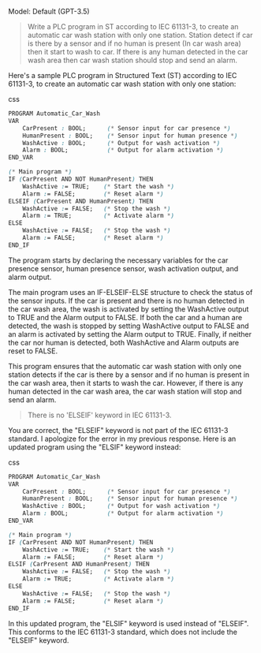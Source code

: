 Model: Default (GPT-3.5)

> Write a PLC program in ST according to IEC 61131-3, to create an automatic car wash station with only one station. Station detect if car is there by a sensor and if no human is present (In car wash area) then it start to wash to car. If there is any human detected in the car wash area then car wash station should stop and send an alarm.

Here's a sample PLC program in Structured Text (ST) according to IEC 61131-3, to create an automatic car wash station with only one station:

css

```css
PROGRAM Automatic_Car_Wash
VAR
    CarPresent : BOOL;      (* Sensor input for car presence *)
    HumanPresent : BOOL;    (* Sensor input for human presence *)
    WashActive : BOOL;      (* Output for wash activation *)
    Alarm : BOOL;           (* Output for alarm activation *)
END_VAR

(* Main program *)
IF (CarPresent AND NOT HumanPresent) THEN
    WashActive := TRUE;    (* Start the wash *)
    Alarm := FALSE;        (* Reset alarm *)
ELSEIF (CarPresent AND HumanPresent) THEN
    WashActive := FALSE;   (* Stop the wash *)
    Alarm := TRUE;         (* Activate alarm *)
ELSE
    WashActive := FALSE;   (* Stop the wash *)
    Alarm := FALSE;        (* Reset alarm *)
END_IF
```

The program starts by declaring the necessary variables for the car presence sensor, human presence sensor, wash activation output, and alarm output.

The main program uses an IF-ELSEIF-ELSE structure to check the status of the sensor inputs. If the car is present and there is no human detected in the car wash area, the wash is activated by setting the WashActive output to TRUE and the Alarm output to FALSE. If both the car and a human are detected, the wash is stopped by setting WashActive output to FALSE and an alarm is activated by setting the Alarm output to TRUE. Finally, if neither the car nor human is detected, both WashActive and Alarm outputs are reset to FALSE.

This program ensures that the automatic car wash station with only one station detects if the car is there by a sensor and if no human is present in the car wash area, then it starts to wash the car. However, if there is any human detected in the car wash area, the car wash station will stop and send an alarm.

> There is no 'ELSEIF' keyword in IEC 61131-3.

You are correct, the "ELSEIF" keyword is not part of the IEC 61131-3 standard. I apologize for the error in my previous response. Here is an updated program using the "ELSIF" keyword instead:

css

```css
PROGRAM Automatic_Car_Wash
VAR
    CarPresent : BOOL;      (* Sensor input for car presence *)
    HumanPresent : BOOL;    (* Sensor input for human presence *)
    WashActive : BOOL;      (* Output for wash activation *)
    Alarm : BOOL;           (* Output for alarm activation *)
END_VAR

(* Main program *)
IF (CarPresent AND NOT HumanPresent) THEN
    WashActive := TRUE;    (* Start the wash *)
    Alarm := FALSE;        (* Reset alarm *)
ELSIF (CarPresent AND HumanPresent) THEN
    WashActive := FALSE;   (* Stop the wash *)
    Alarm := TRUE;         (* Activate alarm *)
ELSE
    WashActive := FALSE;   (* Stop the wash *)
    Alarm := FALSE;        (* Reset alarm *)
END_IF
```

In this updated program, the "ELSIF" keyword is used instead of "ELSEIF". This conforms to the IEC 61131-3 standard, which does not include the "ELSEIF" keyword.